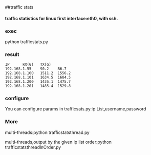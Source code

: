 ##traffic stats

#### traffic statistics for linux first interface:eth0, with ssh.

### exec

python trafficstats.py

### result
```
IP		RX(G)	TX(G)
192.168.1.55	90.2	86.7
192.168.1.100	1511.2	1556.2
192.168.1.101	1634.5	1684.5
192.168.1.200	1436.1	1475.7
192.168.1.201	1485.4	1529.8
```
### configure

You can configure params in trafficsats.py:ip List,username,password

### More

multi-threads:python trafficstatsthread.py

multi-threads,output by the given ip list order:python trafficstatsthreadInOrder.py
